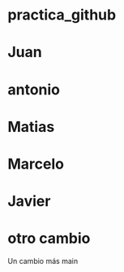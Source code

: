 # practica_github
Juan
=======
antonio 
=======
Matias
=======
Marcelo
=======
Javier
=======
otro cambio
=========
Un cambio más
 main
